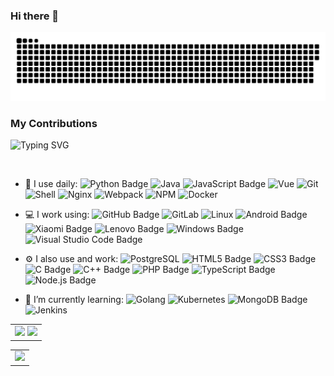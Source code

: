 ### Hi there 👋

  <!-- Snake Code Contribution Map 贪吃蛇代码贡献图 -->
  <picture>
    <source media="(prefers-color-scheme: dark)" srcset="https://github.com/Jacksx20/Jacksx20/blob/main/profile-snake-contrib/github-contribution-grid-snake-dark.svg" />
    <source media="(prefers-color-scheme: light)" srcset="https://github.com/Jacksx20/Jacksx20/blob/main/profile-snake-contrib/github-contribution-grid-snake.svg" />
    <img alt="github-snake" src="https://github.com/Jacksx20/Jacksx20/blob/main/profile-snake-contrib/github-contribution-grid-snake-dark.svg" />
  </picture>

### My Contributions
![Typing SVG](https://readme-typing-svg.demolab.com/?lines=Never+give+up,+then+You+will+be+successful!;Jack20)

  <!-- for beauty 留个空行好看点 -->
  <div>&nbsp;</div>



  - 🚀 I use daily:
    ![Python Badge](https://img.shields.io/badge/Python-3776AB?logo=python&logoColor=fff&style=flat)
    ![Java](https://img.shields.io/badge/-Java-ab7221?style=flat-square&logo=Java&logoColor=fff)
    ![JavaScript Badge](https://img.shields.io/badge/JavaScript-F7DF1E?logo=javascript&logoColor=000&style=flat)
    ![Vue](https://img.shields.io/badge/Vue.js-35495E?logo=vue.js&logoColor=4FC08D)
    ![Git](https://img.shields.io/badge/-Git-000000?logo=git&logoColor=FF7043)
    ![Shell](https://img.shields.io/badge/-Shell-4EC422?logo=Shell&logoColor=FF7043)
    ![Nginx](https://img.shields.io/badge/-Nginx-F6C915?logo=nginx&logoColor=029137)
    ![Webpack](https://img.shields.io/badge/-webpack-2B3A42?logo=webpack&logoColor=75AFCC)
    ![NPM](https://img.shields.io/badge/-NPM-2875E3?logo=npm&logoColor=029137)
    ![Docker](https://img.shields.io/badge/-Docker-2496ED?style=flat-square&logo=Docker&logoColor=fff)
    
- 💻 I work using:
  ![GitHub Badge](https://img.shields.io/badge/GitHub-181717?logo=github&logoColor=fff&style=flat)
  ![GitLab](https://img.shields.io/badge/-GitLab-FCA121?style=plastic&logo=gitlab)
  ![Linux](https://img.shields.io/badge/-Linux-F16061?logo=linux&logoColor=000)
  ![Android Badge](https://img.shields.io/badge/Android-3DDC84?logo=android&logoColor=fff&style=flat)
  ![Xiaomi Badge](https://img.shields.io/badge/Xiaomi-FF6900?logo=xiaomi&logoColor=fff&style=flat)
  ![Lenovo Badge](https://img.shields.io/badge/Lenovo-E2231A?logo=lenovo&logoColor=fff&style=flat)
  ![Windows Badge](https://img.shields.io/badge/Windows-0078D6?logo=windows&logoColor=fff&style=flat)
  ![Visual Studio Code Badge](https://img.shields.io/badge/Visual%20Studio%20Code-007ACC?logo=visualstudiocode&logoColor=fff&style=flat)

  
  
- ⚙️ I also use and work:
  ![PostgreSQL](https://img.shields.io/badge/-PostgreSQL-336791?style=plastic&logo=postgresql)
  ![HTML5 Badge](https://img.shields.io/badge/HTML5-E34F26?logo=html5&logoColor=fff&style=flat)
  ![CSS3 Badge](https://img.shields.io/badge/CSS3-1572B6?logo=css3&logoColor=fff&style=flat)
  ![C Badge](https://img.shields.io/badge/C-A8B9CC?logo=c&logoColor=fff&style=flat)
  ![C++ Badge](https://img.shields.io/badge/C%2B%2B-00599C?logo=cplusplus&logoColor=fff&style=flat)
  ![PHP Badge](https://img.shields.io/badge/PHP-777BB4?logo=php&logoColor=fff&style=flat)
  ![TypeScript Badge](https://img.shields.io/badge/TypeScript-3178C6?logo=typescript&logoColor=fff&style=flat)
  ![Node.js Badge](https://img.shields.io/badge/Node.js-393?logo=nodedotjs&logoColor=fff&style=flat)
  
- 🌱 I’m currently learning:
  ![Golang](https://img.shields.io/badge/-Golang-02569B?logo=go&logoColor=00ACC1)
  ![Kubernetes](https://img.shields.io/badge/-Kubernetes-F5F5F5?logo=Kubernetes&logoColor=316CE6)
  ![MongoDB Badge](https://img.shields.io/badge/MongoDB-47A248?logo=mongodb&logoColor=fff&style=flat)
  ![Jenkins](https://img.shields.io/badge/-Jenkins-F6C915?logo=jenkins&logoColor=F16061)



<table align="center" >

<tr>
  <td>
  <div align="center" >
    <!-- GitHub 数据统计 -->
    <img height="137px" src='http://github-profile-summary-cards.vercel.app/api/cards/profile-details?username=Emaker-uav&hide_title=true&hide_border=true&show_icons=true&include_all_commits=true&line_height=21text_color=000&icon_color=000&bg_color=0,ea6161,ffc64d,fffc4d,52fa5a&theme=nord_dark'/>
    <img height="137px" src='http://github-profile-summary-cards.vercel.app/api/cards/stats?username=Emaker-uav&hide_title=true&hide_border=true&layout=compact&langs_count=6&text_color=000&icon_color=fff&bg_color=0,52fa5a,4dfcff,c64dff&theme=nord_dark'/><br>
  </div>
  </td>
</tr>

</table>

<!-- GitHub Activity Graph GitHub 活动图 -->
<table>
  <tr>
    <td>
      <picture>
        <source media="(prefers-color-scheme: dark)" srcset="https://github-readme-activity-graph.vercel.app/graph?username=Emaker-uav&theme=xcode&bg_color=FF000000&hide_border=true" />
        <source media="(prefers-color-scheme: light)" srcset="https://github-readme-activity-graph.vercel.app/graph?username=Emaker-uav&theme=xcode&bg_color=FF000000&color=000000&hide_border=true" />
        <img src="https://github-readme-activity-graph.vercel.app/graph?username=Emaker-uav&theme=xcode&bg_color=FF000000&hide_border=true" />
      </picture>
    </td>
  </tr>
</table>
